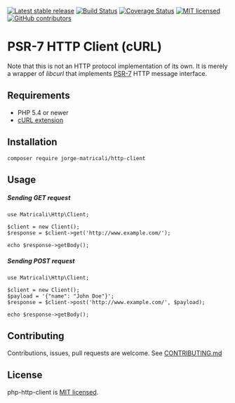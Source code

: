 [![Latest stable release](https://img.shields.io/badge/dynamic/json.svg?label=stable&url=https%3A%2F%2Fapi.github.com%2Frepos%2Fmatricali%2Fphp-http-client%2Freleases%2Flatest&query=%24.name&colorB=blue)](https://github.com/matricali/php-http-client/releases/latest)
[![Build Status](https://travis-ci.org/matricali/php-http-client.svg?branch=master)](:status:) [![Coverage Status](https://coveralls.io/repos/github/matricali/php-http-client/badge.svg?branch=master)](https://coveralls.io/github/matricali/php-http-client?branch=master)
[![MIT licensed](https://img.shields.io/github/license/matricali/php-http-client.svg)](https://matricali.mit-license.org/2017)
[![GitHub contributors](https://img.shields.io/github/contributors/matricali/php-http-client.svg)](https://github.com/matricali/php-http-client/graphs/contributors)

PSR-7 HTTP Client (cURL)
========================

Note that this is not an HTTP protocol implementation of its own. It is merely a
wrapper of _libcurl_ that implements [PSR-7](http://www.php-fig.org/psr/psr-7/) HTTP message interface.

## Requirements
* PHP 5.4 or newer
* [cURL extension](http://php.net/manual/en/curl.installation.php)

## Installation
```
composer require jorge-matricali/http-client
```

## Usage

##### Sending GET request
```
use Matricali\Http\Client;

$client = new Client();
$response = $client->get('http://www.example.com/');

echo $response->getBody();
```

##### Sending POST request
```
use Matricali\Http\Client;

$client = new Client();
$payload = '{"name": "John Doe"}';
$response = $client->post('http://www.example.com/', $payload);

echo $response->getBody();
```

## Contributing

Contributions, issues, pull requests are welcome. See [CONTRIBUTING.md](CONTRIBUTING.md)

## License

php-http-client is [MIT licensed](LICENSE.txt).
